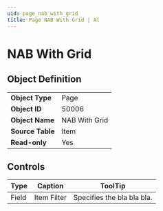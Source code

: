 ```yaml
---
uid: page_nab_with_grid
title: Page NAB With Grid | Al
---
```

# NAB With Grid

## Object Definition

<table>
<tr><td><b>Object Type</b></td><td>Page</td></tr>
<tr><td><b>Object ID</b></td><td>50006</td></tr>
<tr><td><b>Object Name</b></td><td>NAB With Grid</td></tr>
<tr><td><b>Source Table</b></td><td>Item</td></tr>
<tr><td><b>Read-only</b></td><td>Yes</td></tr>
</table>

## Controls

| Type | Caption | ToolTip |
| ---- | ------- | ----------- |
| Field | Item Filter | Specifies the bla bla bla. |
